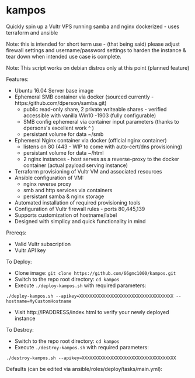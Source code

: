# kampos
Quickly spin up a Vultr VPS running samba and nginx dockerized - uses terraform and ansible

Note: this is intended for short term use - (that being said) please adjust firewall settings and username/password settings to harden the instance & tear down when intended use case is complete.

Note: This script works on debian distros only at this point (planned feature)

Features:
- Ubuntu 16.04 Server base image
- Ephemeral SMB container via docker (sourced currently - https:/github.com/dperson/samba.git)
  - public read-only share, 2 private writeable shares - verified accessible with vanilla Win10 -1903 (fully configurable)
  - SMB config ephemeral via container input parameters (thanks to dpersons's excellent work ^ )
  - persistant volume for data ~/smb
- Ephemeral Nginx container via docker (official nginx container)
  - listens on 80 (443 - WIP to come with auto-cert/dns provisioning)
  - persistant volume for data ~/html
  - 2 nginx instances - host serves as a reverse-proxy to the docker container (actual payload serving instance)
- Terraform provisioning of Vultr VM and associated resources
- Ansible configuration of VM:
    - nginx reverse proxy
    - smb and http services via containers
    - persistant samba & nginx storage
- Automated installation of required provisioning tools
- Configuration of Vultr firewall rules - ports 80,445,139
- Supports customization of hostname/label
- Designed with simplicy and quick functionality in mind


Prereqs:
- Valid Vultr subscription
- Vultr API key

To Deploy:
- Clone image: `git clone https://github.com/66gmc1000/kampos.git`
- Switch to the repo root directory: `cd kampos`
- Execute `./deploy-kampos.sh` with required parameters:

`./deploy-kampos.sh --apikey=XXXXXXXXXXXXXXXXXXXXXXXXXXXXXXXXXXXX --hostname=MyCustomHostname`

- Visit http://IPADDRESS/index.html to verify your newly deployed instance

To Destroy:
- Switch to the repo root directory: `cd kampos`
- Execute `./destroy-kampos.sh` with required parameters:

`./destroy-kampos.sh --apikey=XXXXXXXXXXXXXXXXXXXXXXXXXXXXXXXXXXXX`


Defaults (can be edited via ansible/roles/deploy/tasks/main.yml):
